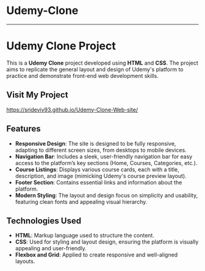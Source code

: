 # Udemy-Clone
---

# Udemy Clone Project

This is a **Udemy Clone** project developed using **HTML** and **CSS**. The project aims to replicate the general layout and design of Udemy's platform to practice and demonstrate front-end web development skills.

## Visit My Project

 https://srideviv93.github.io/Udemy-Clone-Web-site/

## Features
- **Responsive Design**: The site is designed to be fully responsive, adapting to different screen sizes, from desktops to mobile devices.
- **Navigation Bar**: Includes a sleek, user-friendly navigation bar for easy access to the platform’s key sections (Home, Courses, Categories, etc.).
- **Course Listings**: Displays various course cards, each with a title, description, and image (mimicking Udemy's course preview layout).
- **Footer Section**: Contains essential links and information about the platform.
- **Modern Styling**: The layout and design focus on simplicity and usability, featuring clean fonts and appealing visual hierarchy.

## Technologies Used
- **HTML**: Markup language used to structure the content.
- **CSS**: Used for styling and layout design, ensuring the platform is visually appealing and user-friendly.
- **Flexbox and Grid**: Applied to create responsive and well-aligned layouts.
